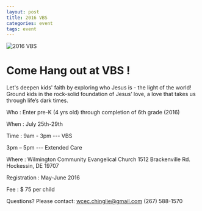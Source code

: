 ```yaml
---
layout: post 
title: 2016 VBS
categories: event
tags: event 
---
```


![2016 VBS]({{site.media_url}}/event/2016/2016-07-25-VBS.png)


Come Hang out at VBS !
=========================

Let's deepen kids' faith by exploring who Jesus is - the light of the world!
Ground kids in the rock-solid foundation of Jesus’ love, a love that takes us
through life’s dark times.


Who           :  Enter pre-K (4 yrs old) through completion of 6th grade (2016)


When          :  July 25th-29th


Time           :  9am - 3pm ---  VBS

3pm – 5pm --- Extended Care

Where        :   Wilmington Community Evangelical Church
       1512 Brackenville Rd.  Hockessin, DE 19707

Registration :   May-June 2016

Fee           :    $ 75 per child

Questions?  Please contact: wcec.chinglie@gmail.com
(267)  588-1570
